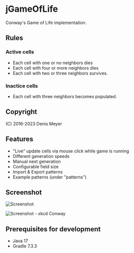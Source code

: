 # jGameOfLife

Conway's Game of Life implementation.

## Rules

### Active cells

* Each cell with one or no neighbors dies
* Each cell with four or more neighbors dies
* Each cell with two or three neighbors survives.

### Inactice cells

* Each cell with three neighbors becomes populated.

## Copyright

(C) 2016-2023 Denis Meyer

## Features

* "Live" update cells via mouse click while game is running
* Different generation speeds
* Manual next generation
* Configurable field size
* Import & Export patterns
* Example patterns (under "patterns")

## Screenshot

![Screenshot](img/screenshot.jpg?raw=true)

![Screenshot - xkcd Conway](img/screenshot_xkcd_conway.jpg?raw=true)

## Prerequisites for development

* Java 17
* Gradle 7.3.3

